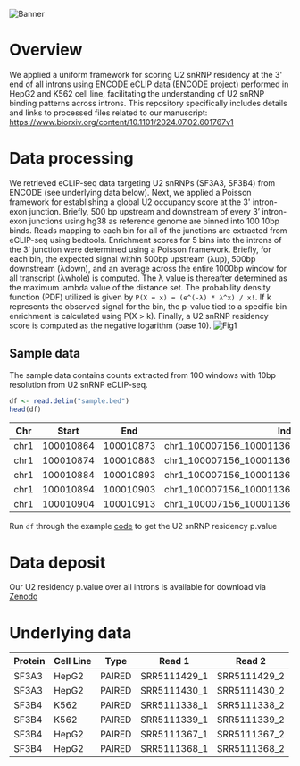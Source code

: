 
![Banner](https://github.com/user-attachments/assets/251045aa-aa6a-4e12-8735-a7193b2b7892)
# Overview
We applied a uniform framework for scoring U2 snRNP residency at the 3' end of all introns using ENCODE eCLIP data ([ENCODE project](https://www.encodeproject.org/)) performed in HepG2 and K562 cell line, facilitating the understanding of U2 snRNP binding patterns across introns. This repository specifically includes details and links to processed files related to our manuscript:
https://www.biorxiv.org/content/10.1101/2024.07.02.601767v1
# Data processing
We retrieved eCLIP-seq data targeting U2 snRNPs (SF3A3, SF3B4) from ENCODE (see underlying data below).
Next, we applied a Poisson framework for establishing a global U2 occupancy score at the 3' intron-exon junction. Briefly, 500 bp upstream and downstream of every 3’ intron-exon junctions using hg38 as reference genome are binned into 100 10bp binds. Reads mapping to each bin for all of the junctions are extracted from eCLIP-seq using bedtools. Enrichment scores for 5 bins into the introns of the 3’ junction were determined using a Poisson framework. Briefly, for each bin, the expected signal within 500bp upstream (λup), 500bp downstream (λdown), and an average across the entire 1000bp window for all transcript (λwhole) is computed. The λ  value  is  thereafter determined  as  the  maximum  lambda  value  of  the  distance set. The probability density function (PDF) utilized is given by `P(X = x) = (e^(-λ) * λ^x) / x!`. If k represents the observed signal for the bin, the p-value tied to a specific bin enrichment is calculated using P(X > k). Finally, a U2 snRNP residency score is computed as the negative logarithm (base 10).
![Fig1](https://github.com/user-attachments/assets/3be09ee4-2005-461b-8c4c-2be414fdbdfc)
## Sample data
The sample data contains counts extracted from 100 windows with 10bp resolution from U2 snRNP eCLIP-seq.
```r
df <- read.delim("sample.bed")
head(df)
```
| Chr  | Start     | End       | Index                                             | Null | Strand | GSM2423237_eCLIP_SF3B4_K562 | GSM2423238_eCLIP_SF3B4_K562 | GSM2423259_eCLIP_SF3B4_HepG2 | GSM2423260_eCLIP_SF3B4_HepG2 |
|------|-----------|-----------|--------------------------------------------------|------|--------|----------------------------|----------------------------|----------------------------|----------------------------|
| chr1 | 100010864 | 100010873 | chr1_100007156_100011364_ENSG00000283761/clean  | 0    | +      | 0                          | 0                          | 0                          | 0                          |
| chr1 | 100010874 | 100010883 | chr1_100007156_100011364_ENSG00000283761/clean  | 0    | +      | 0                          | 0                          | 0                          | 0                          |
| chr1 | 100010884 | 100010893 | chr1_100007156_100011364_ENSG00000283761/clean  | 0    | +      | 0                          | 0                          | 0                          | 0                          |
| chr1 | 100010894 | 100010903 | chr1_100007156_100011364_ENSG00000283761/clean  | 0    | +      | 0                          | 0                          | 0                          | 0                          |
| chr1 | 100010904 | 100010913 | chr1_100007156_100011364_ENSG00000283761/clean  | 0    | +      | 0                          | 0                          | 0                          | 0                          |

Run `df` through the example [code](https://github.com/VanBortleLab/U2snRNP_ResidencyScore/blob/main/code.R) to get the U2 snRNP residency p.value  
# Data deposit
Our U2 residency p.value over all introns is available for download via [Zenodo](https://zenodo.org/records/13760839) 
# Underlying data
| Protein | Cell Line | Type   | Read 1         | Read 2         |
|---------|-----------|--------|----------------|----------------|
| SF3A3   | HepG2     | PAIRED | SRR5111429_1   | SRR5111429_2   |
| SF3A3   | HepG2     | PAIRED | SRR5111430_1   | SRR5111430_2   |
| SF3B4   | K562      | PAIRED | SRR5111338_1   | SRR5111338_2   |
| SF3B4   | K562      | PAIRED | SRR5111339_1   | SRR5111339_2   |
| SF3B4   | HepG2     | PAIRED | SRR5111367_1   | SRR5111367_2   |
| SF3B4   | HepG2     | PAIRED | SRR5111368_1   | SRR5111368_2   |


